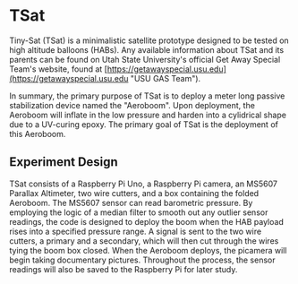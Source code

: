 # TSat

Tiny-Sat (TSat) is a minimalistic satellite prototype designed to be tested on high altitude balloons (HABs).  Any available information about TSat and its parents can be found on Utah State University's official Get Away Special Team's website, found at [https://getawayspecial.usu.edu](https://getawayspecial.usu.edu "USU GAS Team").

In summary, the primary purpose of TSat is to deploy a meter long passive stabilization device named the "Aeroboom".  Upon deployment, the Aeroboom will inflate in the low pressure and harden into a cylidrical shape due to a UV-curing epoxy.  The primary goal of TSat is the deployment of this Aeroboom.

## Experiment Design

TSat consists of a Raspberry Pi Uno, a Raspberry Pi camera, an MS5607 Parallax Altimeter, two wire cutters, and a box containing the folded Aeroboom.  The MS5607 sensor can read barometric pressure.  By employing the logic of a median filter to smooth out any outlier sensor readings, the code is designed to deploy the boom when the HAB payload rises into a specified pressure range.  A signal is sent to the two wire cutters, a primary and a secondary, which will then cut through the wires tying the boom box closed.  When the Aeroboom deploys, the picamera will begin taking documentary pictures.  Throughout the process, the sensor readings will also be saved to the Raspberry Pi for later study.
